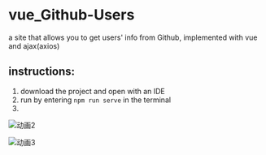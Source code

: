 # vue_Github-Users
a site that allows you to get users' info from Github, implemented with vue and ajax(axios)


## instructions:
1. download the project and open with an IDE
2. run by entering `npm run serve` in the terminal
3. 
![动画2](https://user-images.githubusercontent.com/95863581/157390883-53f86245-1544-4fa7-a65e-48a46a62697c.gif)

![动画3](https://user-images.githubusercontent.com/95863581/157390896-6fd3f0b4-dd76-4129-a066-f827d9ea0d92.gif)
